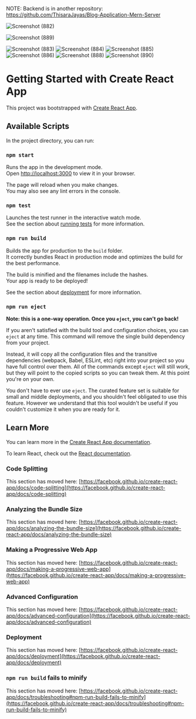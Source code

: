 NOTE: Backend is in another repository:  https://github.com/ThisaraJayas/Blog-Application-Mern-Server

![Screenshot (882)](https://github.com/ThisaraJayas/Blog-Application-Mern/assets/124505409/9fb5bdb4-d4d6-4abc-9e2c-36b44941e7f1)

![Screenshot (889)](https://github.com/ThisaraJayas/Blog-Application-Mern/assets/124505409/a621c9eb-f999-4d2b-a502-a2b216b30aeb)

![Screenshot (883)](https://github.com/ThisaraJayas/Blog-Application-Mern/assets/124505409/f8ed031b-23fc-4336-ac00-bb768d017155)
![Screenshot (884)](https://github.com/ThisaraJayas/Blog-Application-Mern/assets/124505409/e14d058c-1d53-48d3-9e4f-d9beb39c1ed1)
![Screenshot (885)](https://github.com/ThisaraJayas/Blog-Application-Mern/assets/124505409/50ccbceb-d5f4-4e46-806e-96bf6f5ba82e)
![Screenshot (886)](https://github.com/ThisaraJayas/Blog-Application-Mern/assets/124505409/9ef367e6-a244-4c49-8a47-87b9f1b69ed2)
![Screenshot (888)](https://github.com/ThisaraJayas/Blog-Application-Mern/assets/124505409/a26fa055-d130-4540-8066-964715036822)
![Screenshot (890)](https://github.com/ThisaraJayas/Blog-Application-Mern/assets/124505409/d13ef161-d209-405d-b328-6d104f6b515a)

# Getting Started with Create React App

This project was bootstrapped with [Create React App](https://github.com/facebook/create-react-app).

## Available Scripts

In the project directory, you can run:

### `npm start`

Runs the app in the development mode.\
Open [http://localhost:3000](http://localhost:3000) to view it in your browser.

The page will reload when you make changes.\
You may also see any lint errors in the console.

### `npm test`

Launches the test runner in the interactive watch mode.\
See the section about [running tests](https://facebook.github.io/create-react-app/docs/running-tests) for more information.

### `npm run build`

Builds the app for production to the `build` folder.\
It correctly bundles React in production mode and optimizes the build for the best performance.

The build is minified and the filenames include the hashes.\
Your app is ready to be deployed!

See the section about [deployment](https://facebook.github.io/create-react-app/docs/deployment) for more information.

### `npm run eject`

**Note: this is a one-way operation. Once you `eject`, you can't go back!**

If you aren't satisfied with the build tool and configuration choices, you can `eject` at any time. This command will remove the single build dependency from your project.

Instead, it will copy all the configuration files and the transitive dependencies (webpack, Babel, ESLint, etc) right into your project so you have full control over them. All of the commands except `eject` will still work, but they will point to the copied scripts so you can tweak them. At this point you're on your own.

You don't have to ever use `eject`. The curated feature set is suitable for small and middle deployments, and you shouldn't feel obligated to use this feature. However we understand that this tool wouldn't be useful if you couldn't customize it when you are ready for it.

## Learn More

You can learn more in the [Create React App documentation](https://facebook.github.io/create-react-app/docs/getting-started).

To learn React, check out the [React documentation](https://reactjs.org/).

### Code Splitting

This section has moved here: [https://facebook.github.io/create-react-app/docs/code-splitting](https://facebook.github.io/create-react-app/docs/code-splitting)

### Analyzing the Bundle Size

This section has moved here: [https://facebook.github.io/create-react-app/docs/analyzing-the-bundle-size](https://facebook.github.io/create-react-app/docs/analyzing-the-bundle-size)

### Making a Progressive Web App

This section has moved here: [https://facebook.github.io/create-react-app/docs/making-a-progressive-web-app](https://facebook.github.io/create-react-app/docs/making-a-progressive-web-app)

### Advanced Configuration

This section has moved here: [https://facebook.github.io/create-react-app/docs/advanced-configuration](https://facebook.github.io/create-react-app/docs/advanced-configuration)

### Deployment

This section has moved here: [https://facebook.github.io/create-react-app/docs/deployment](https://facebook.github.io/create-react-app/docs/deployment)

### `npm run build` fails to minify

This section has moved here: [https://facebook.github.io/create-react-app/docs/troubleshooting#npm-run-build-fails-to-minify](https://facebook.github.io/create-react-app/docs/troubleshooting#npm-run-build-fails-to-minify)
